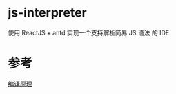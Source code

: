 # js-interpreter

使用 ReactJS + antd 实现一个支持解析简易 JS 语法 的 IDE

# 参考

[编译原理](https://study.163.com/course/courseLearn.htm?courseId=1004632002)

